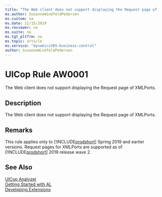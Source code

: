 ```yaml
---
title: "The Web client does not support displaying the Request page of XMLPorts."
ms.author: SusanneWindfeldPedersen
ms.custom: na
ms.date: 11/15/2019
ms.reviewer: na
ms.suite: na
ms.tgt_pltfrm: na
ms.topic: article
ms.service: "dynamics365-business-central"
author: SusanneWindfeldPedersen
---
```

[//]: # (START>DO_NOT_EDIT)
[//]: # (IMPORTANT:Do not edit any of the content between here and the END>DO_NOT_EDIT.)
[//]: # (Any modifications should be made in the .xml files in the ModernDev repo.)
# UICop Rule AW0001
The Web client does not support displaying the Request page of XMLPorts.  

## Description
The Web client does not support displaying the Request page of XMLPorts.

[//]: # (IMPORTANT: END>DO_NOT_EDIT)
## Remarks

This rule applies only to [!INCLUDE[prodshort](../../includes/prodshort.md)] Spring 2019 and earlier versions. Request pages for XMLPorts are supported as of [!INCLUDE[prodshort](../../includes/prodshort.md)] 2019 release wave 2.

## See Also  
[UICop Analyzer](uicop.md)  
[Getting Started with AL](../devenv-get-started.md)  
[Developing Extensions](../devenv-dev-overview.md)  